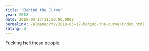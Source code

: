 ```yaml
---
title: "Behind the Curve"
year: 2018
date: 2019-03-17T11:00:00.000Z
permalink: /almanac/tv/2019-03-17-behind-the-curve/index.html
rating: 3
---
```


Fucking hell these people.